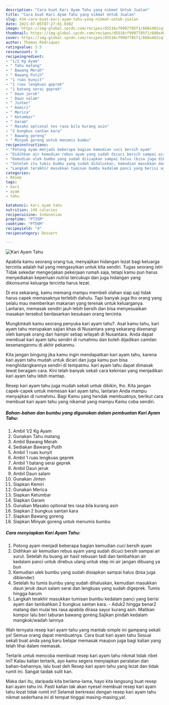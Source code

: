 ```yaml
---
description: "Cara buat Kari Ayam Tahu yang nikmat Untuk Jualan"
title: "Cara buat Kari Ayam Tahu yang nikmat Untuk Jualan"
slug: 434-cara-buat-kari-ayam-tahu-yang-nikmat-untuk-jualan
date: 2021-07-05T07:27:01.038Z
image: https://img-global.cpcdn.com/recipes/d5516cf9997785f1/680x482cq70/kari-ayam-tahu-foto-resep-utama.jpg
thumbnail: https://img-global.cpcdn.com/recipes/d5516cf9997785f1/680x482cq70/kari-ayam-tahu-foto-resep-utama.jpg
cover: https://img-global.cpcdn.com/recipes/d5516cf9997785f1/680x482cq70/kari-ayam-tahu-foto-resep-utama.jpg
author: Thomas Rodriquez
ratingvalue: 3.5
reviewcount: 9
recipeingredient:
- "1/2 Kg Ayam"
- " Tahu matang"
- " Bawang Merah"
- " Bawang Putih"
- "1 ruas kunyit"
- "1 ruas lengkuas geprek"
- "1 batang serai geprek"
- " Daun jeruk"
- " Daun salam"
- " Jinten"
- " Kemiri"
- " Merica"
- " Ketumbar"
- " Garam"
- " Masako optional tes rasa bila kurang asin"
- "2 bungkus santan kara"
- " Bawang goreng"
- " Minyak goreng untuk menumis bumbu"
recipeinstructions:
- "Potong ayam menjadi beberapa bagian kemudian cuci bersih ayam"
- "Didihkan air kemudian rebus ayam yang sudah dicuci bersih sampai air surut. Setelah itu buang air hasil rebusan tadi dan tambahkan air kedalam panci untuk direbus ulang untuk step ini air jangan dibuang ya bun"
- "Kemudian ulek bumbu yang sudah disiapkan sampai halus (bisa juga diblender)"
- "Setelah itu tumis bumbu yang sudah dihaluskan, kemudian masukkan daun jeruk daun salam serai dan lengkuas yang sudah digeprek. Tumis hingga harum"
- "Langkah terakhir masukkan tumisan bumbu kedalam panci yang berisi ayam dan tambahkan 2 bungkus santan kara. Aduk2 hingga benar2 matang dan mulai tes rasa apabila dirasa sayur kurang asin. Matikan kompor lalu beri taburan bawang goreng.Sajikan pindah kedalam mangkok/wadah lainnya"
categories:
- Resep
tags:
- kari
- ayam
- tahu

katakunci: kari ayam tahu 
nutrition: 149 calories
recipecuisine: Indonesian
preptime: "PT35M"
cooktime: "PT56M"
recipeyield: "4"
recipecategory: Dessert

---
```



![Kari Ayam Tahu](https://img-global.cpcdn.com/recipes/d5516cf9997785f1/680x482cq70/kari-ayam-tahu-foto-resep-utama.jpg)

Apabila kamu seorang orang tua, menyajikan hidangan lezat bagi keluarga tercinta adalah hal yang mengasyikan untuk kita sendiri. Tugas seorang istri Tidak sekedar mengerjakan pekerjaan rumah saja, tetapi kamu pun harus menyediakan keperluan nutrisi tercukupi dan juga hidangan yang dikonsumsi keluarga tercinta harus lezat.

Di era  sekarang, kamu memang mampu membeli olahan siap saji tidak harus capek memasaknya terlebih dahulu. Tapi banyak juga lho orang yang selalu mau memberikan makanan yang terenak untuk keluarganya. Lantaran, memasak sendiri jauh lebih bersih dan bisa menyesuaikan masakan tersebut berdasarkan kesukaan orang tercinta. 



Mungkinkah kamu seorang penyuka kari ayam tahu?. Asal kamu tahu, kari ayam tahu merupakan sajian khas di Nusantara yang sekarang disenangi oleh banyak orang dari hampir setiap wilayah di Nusantara. Anda dapat membuat kari ayam tahu sendiri di rumahmu dan boleh dijadikan camilan kesenanganmu di akhir pekanmu.

Kita jangan bingung jika kamu ingin mendapatkan kari ayam tahu, karena kari ayam tahu mudah untuk dicari dan juga kamu pun bisa menghidangkannya sendiri di tempatmu. kari ayam tahu dapat dimasak lewat beragam cara. Kini telah banyak sekali cara kekinian yang menjadikan kari ayam tahu lebih mantap.

Resep kari ayam tahu juga mudah sekali untuk dibikin, lho. Kita jangan capek-capek untuk memesan kari ayam tahu, lantaran Anda mampu menyajikan di rumahmu. Bagi Kamu yang hendak membuatnya, berikut cara membuat kari ayam tahu yang nikamat yang mampu Kamu coba sendiri.

<!--inarticleads1-->

##### Bahan-bahan dan bumbu yang digunakan dalam pembuatan Kari Ayam Tahu:

1. Ambil 1/2 Kg Ayam
1. Gunakan  Tahu matang
1. Ambil  Bawang Merah
1. Sediakan  Bawang Putih
1. Ambil 1 ruas kunyit
1. Ambil 1 ruas lengkuas geprek
1. Ambil 1 batang serai geprek
1. Ambil  Daun jeruk
1. Ambil  Daun salam
1. Gunakan  Jinten
1. Siapkan  Kemiri
1. Gunakan  Merica
1. Siapkan  Ketumbar
1. Siapkan  Garam
1. Gunakan  Masako optional tes rasa bila kurang asin
1. Siapkan 2 bungkus santan kara
1. Siapkan  Bawang goreng
1. Siapkan  Minyak goreng untuk menumis bumbu




<!--inarticleads2-->

##### Cara menyiapkan Kari Ayam Tahu:

1. Potong ayam menjadi beberapa bagian kemudian cuci bersih ayam
1. Didihkan air kemudian rebus ayam yang sudah dicuci bersih sampai air surut. Setelah itu buang air hasil rebusan tadi dan tambahkan air kedalam panci untuk direbus ulang untuk step ini air jangan dibuang ya bun
1. Kemudian ulek bumbu yang sudah disiapkan sampai halus (bisa juga diblender)
1. Setelah itu tumis bumbu yang sudah dihaluskan, kemudian masukkan daun jeruk daun salam serai dan lengkuas yang sudah digeprek. Tumis hingga harum
1. Langkah terakhir masukkan tumisan bumbu kedalam panci yang berisi ayam dan tambahkan 2 bungkus santan kara. - Aduk2 hingga benar2 matang dan mulai tes rasa apabila dirasa sayur kurang asin. Matikan kompor lalu beri taburan bawang goreng.Sajikan pindah kedalam mangkok/wadah lainnya




Wah ternyata resep kari ayam tahu yang mantab simple ini gampang sekali ya! Semua orang dapat membuatnya. Cara buat kari ayam tahu Sesuai sekali buat anda yang baru belajar memasak maupun juga bagi kalian yang telah lihai dalam memasak.

Tertarik untuk mencoba membuat resep kari ayam tahu nikmat tidak ribet ini? Kalau kalian tertarik, ayo kamu segera menyiapkan peralatan dan bahan-bahannya, lalu buat deh Resep kari ayam tahu yang lezat dan tidak rumit ini. Sangat taidak sulit kan. 

Maka dari itu, daripada kita berlama-lama, hayo kita langsung buat resep kari ayam tahu ini. Pasti kalian tak akan nyesel membuat resep kari ayam tahu lezat tidak rumit ini! Selamat berkreasi dengan resep kari ayam tahu nikmat sederhana ini di tempat tinggal masing-masing,ya!.

